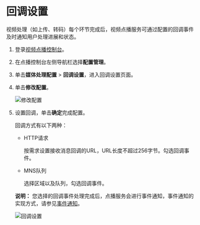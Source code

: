 # 回调设置

视频处理（如上传、转码）每个环节完成后，视频点播服务可通过配置的回调事件及时通知用户处理进展和状态。

1.  登录[视频点播控制台](https://vod.console.aliyun.com/)。

2.  在点播控制台左侧导航栏选择**配置管理**。

3.  单击**媒体处理配置** \> **回调设置**，进入回调设置页面。

4.  单击**修改配置**。

    ![修改配置](https://static-aliyun-doc.oss-accelerate.aliyuncs.com/assets/img/zh-CN/0110106061/p182662.png)

5.  设置回调，单击**确定**完成配置。

    回调方式有以下两种：

    -   HTTP请求

        按需求设置接收消息回调的URL，URL长度不超过256字节。勾选回调事件。

    -   MNS队列

        选择区域以及队列，勾选回调事件。

    **说明：** 您选择的回调事件处理完成后，点播服务会进行事件通知，事件通知的实现方式，请参见[事件通知](/intl.zh-CN/开发指南/事件通知/使用说明.md)。

    ![回调设置](https://static-aliyun-doc.oss-accelerate.aliyuncs.com/assets/img/zh-CN/0110106061/p182671.png)


